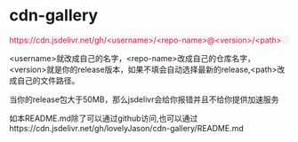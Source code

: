 # cdn-gallery

<div style="color: #c7254e;background-color: #f9f2f4;border-radius: 4px">
  https://cdn.jsdelivr.net/gh/&lt;username&gt;/&lt;repo-name&gt;@&lt;version&gt;/&lt;path&gt;
</div>

&lt;username&gt;就改成自己的名字，&lt;repo-name&gt;改成自己的仓库名字，&lt;version&gt;就是你的release版本，如果不填会自动选择最新的release,&lt;path&gt;改成自己的文件路径。

当你的release包大于50MB，那么jsdelivr会给你报错并且不给你提供加速服务

如本README.md除了可以通过github访问,也可以通过https://cdn.jsdelivr.net/gh/lovelyJason/cdn-gallery/README.md
